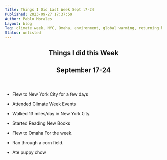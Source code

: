 ```yaml
---
Title: Things I Did Last Week Sept 17-24
Published: 2023-09-27 17:37:59
Author: Pablo Morales
Layout: blog
Tag: climate week, NYC, Omaha, environment, global warming, returning home
Status: unlisted
---
```

<article class="mid-gray cf ph3 ph5-ns pv5">
  <header class="mid-gray fn fl-ns w-50-ns pr4-ns">
    <h1 class="mid-gray mb3 mt0 lh-title">Things I did this Week</h1>
<h2 class="f3 mid-gray lh-title">
     September 17-24
    </h2>
  </header>
  <div class="fn fl-ns w-50-ns">
    <div class="lh-copy measure mt4 mt0-ns" markdown="1">


* Flew to New York City for a few days
* Attended Climate Week Events
* Walked 13 miles/day in New York City.
* Started Reading New Books
* Flew to Omaha For the week.
* Ran through a corn field.
* Ate puppy chow


    </div>
  </div>
</article>
